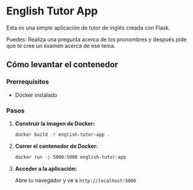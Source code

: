 # English Tutor App

Esta es una simple aplicación de tutor de inglés creada con Flask.

Puedes: Realiza una pregunta acerca de los pronombres y después pide que te cree un examen acerca de ese tema.

## Cómo levantar el contenedor

### Prerrequisitos

- Docker instalado

### Pasos

1.  **Construir la imagen de Docker:**

    ```bash
    docker build -t english-tutor-app .
    ```

2.  **Correr el contenedor de Docker:**

    ```bash
    docker run -p 5000:5000 english-tutor-app
    ```

3.  **Acceder a la aplicación:**

    Abre tu navegador y ve a `http://localhost:5000`
